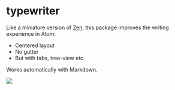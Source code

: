 # typewriter

Like a miniature version of [Zen](https://atom.io/packages/zen), this package improves the writing experience in Atom:

* Centered layout
* No gutter
* But with tabs, tree-view etc.

Works automatically with Markdown.

![](https://raw.githubusercontent.com/braver/typewriter/master/resources/screenshot.png)
